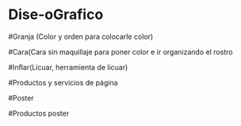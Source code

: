 # Dise-oGrafico

#Granja (Color y orden para colocarle color)

#Cara(Cara sin maquillaje para poner color e ir organizando el rostro

#Inflar(Licuar, herramienta de licuar)

#Productos y servicios de página

#Poster

#Productos poster

